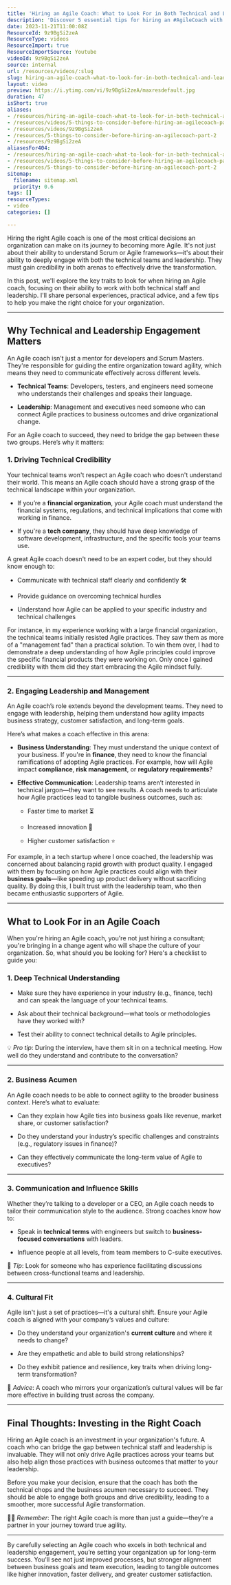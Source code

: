 ```yaml
---
title: 'Hiring an Agile Coach: What to Look For in Both Technical and Leadership Engagement'
description: 'Discover 5 essential tips for hiring an #AgileCoach with Martin Hinshelwood in this insightful #shorts video. Make informed decisions for your team!'
date: 2023-11-21T11:00:08Z
ResourceId: 9z9BgSi2zeA
ResourceType: videos
ResourceImport: true
ResourceImportSource: Youtube
videoId: 9z9BgSi2zeA
source: internal
url: /resources/videos/:slug
slug: hiring-an-agile-coach-what-to-look-for-in-both-technical-and-leadership-engagement
layout: video
preview: https://i.ytimg.com/vi/9z9BgSi2zeA/maxresdefault.jpg
duration: 47
isShort: true
aliases:
- /resources/hiring-an-agile-coach-what-to-look-for-in-both-technical-and-leadership-engagement
- /resources/videos/5-things-to-consider-before-hiring-an-agilecoach-part-2
- /resources/videos/9z9BgSi2zeA
- /resources/5-things-to-consider-before-hiring-an-agilecoach-part-2
- /resources/9z9BgSi2zeA
aliasesFor404:
- /resources/hiring-an-agile-coach-what-to-look-for-in-both-technical-and-leadership-engagement
- /resources/videos/5-things-to-consider-before-hiring-an-agilecoach-part-2
- /resources/5-things-to-consider-before-hiring-an-agilecoach-part-2
sitemap:
  filename: sitemap.xml
  priority: 0.6
tags: []
resourceTypes:
- video
categories: []

---
```

Hiring the right Agile coach is one of the most critical decisions an organization can make on its journey to becoming more Agile. It's not just about their ability to understand Scrum or Agile frameworks—it's about their ability to deeply engage with both the technical teams and leadership. They must gain credibility in both arenas to effectively drive the transformation.

In this post, we'll explore the key traits to look for when hiring an Agile coach, focusing on their ability to work with both technical staff and leadership. I'll share personal experiences, practical advice, and a few tips to help you make the right choice for your organization.

* * *

## **Why Technical and Leadership Engagement Matters**

An Agile coach isn't just a mentor for developers and Scrum Masters. They're responsible for guiding the entire organization toward agility, which means they need to communicate effectively across different levels.

- **Technical Teams**: Developers, testers, and engineers need someone who understands their challenges and speaks their language.

- **Leadership**: Management and executives need someone who can connect Agile practices to business outcomes and drive organizational change.

For an Agile coach to succeed, they need to bridge the gap between these two groups. Here’s why it matters:

### **1\. Driving Technical Credibility**

Your technical teams won't respect an Agile coach who doesn't understand their world. This means an Agile coach should have a strong grasp of the technical landscape within your organization.

- If you’re a **financial organization**, your Agile coach must understand the financial systems, regulations, and technical implications that come with working in finance.

- If you're a **tech company**, they should have deep knowledge of software development, infrastructure, and the specific tools your teams use.

A great Agile coach doesn't need to be an expert coder, but they should know enough to:

- Communicate with technical staff clearly and confidently 🛠️

- Provide guidance on overcoming technical hurdles

- Understand how Agile can be applied to your specific industry and technical challenges

For instance, in my experience working with a large financial organization, the technical teams initially resisted Agile practices. They saw them as more of a "management fad" than a practical solution. To win them over, I had to demonstrate a deep understanding of how Agile principles could improve the specific financial products they were working on. Only once I gained credibility with them did they start embracing the Agile mindset fully.

* * *

### **2\. Engaging Leadership and Management**

An Agile coach’s role extends beyond the development teams. They need to engage with leadership, helping them understand how agility impacts business strategy, customer satisfaction, and long-term goals.

Here’s what makes a coach effective in this arena:

- **Business Understanding**: They must understand the unique context of your business. If you're in **finance**, they need to know the financial ramifications of adopting Agile practices. For example, how will Agile impact **compliance**, **risk management**, or **regulatory requirements**?

- **Effective Communication**: Leadership teams aren’t interested in technical jargon—they want to see results. A coach needs to articulate how Agile practices lead to tangible business outcomes, such as:
    - Faster time to market ⏳
    
    - Increased innovation 🚀
    
    - Higher customer satisfaction ⭐

For example, in a tech startup where I once coached, the leadership was concerned about balancing rapid growth with product quality. I engaged with them by focusing on how Agile practices could align with their **business goals**—like speeding up product delivery without sacrificing quality. By doing this, I built trust with the leadership team, who then became enthusiastic supporters of Agile.

* * *

## **What to Look For in an Agile Coach**

When you're hiring an Agile coach, you're not just hiring a consultant; you're bringing in a change agent who will shape the culture of your organization. So, what should you be looking for? Here's a checklist to guide you:

### **1\. Deep Technical Understanding**

- Make sure they have experience in your industry (e.g., finance, tech) and can speak the language of your technical teams.

- Ask about their technical background—what tools or methodologies have they worked with?

- Test their ability to connect technical details to Agile principles.

💡 _Pro tip_: During the interview, have them sit in on a technical meeting. How well do they understand and contribute to the conversation?

* * *

### **2\. Business Acumen**

An Agile coach needs to be able to connect agility to the broader business context. Here’s what to evaluate:

- Can they explain how Agile ties into business goals like revenue, market share, or customer satisfaction?

- Do they understand your industry’s specific challenges and constraints (e.g., regulatory issues in finance)?

- Can they effectively communicate the long-term value of Agile to executives?

* * *

### **3\. Communication and Influence Skills**

Whether they’re talking to a developer or a CEO, an Agile coach needs to tailor their communication style to the audience. Strong coaches know how to:

- Speak in **technical terms** with engineers but switch to **business-focused conversations** with leaders.

- Influence people at all levels, from team members to C-suite executives.

📢 _Tip_: Look for someone who has experience facilitating discussions between cross-functional teams and leadership.

* * *

### **4\. Cultural Fit**

Agile isn't just a set of practices—it's a cultural shift. Ensure your Agile coach is aligned with your company’s values and culture:

- Do they understand your organization's **current culture** and where it needs to change?

- Are they empathetic and able to build strong relationships?

- Do they exhibit patience and resilience, key traits when driving long-term transformation?

👥 _Advice_: A coach who mirrors your organization’s cultural values will be far more effective in building trust across the company.

* * *

## **Final Thoughts: Investing in the Right Coach**

Hiring an Agile coach is an investment in your organization's future. A coach who can bridge the gap between technical staff and leadership is invaluable. They will not only drive Agile practices across your teams but also help align those practices with business outcomes that matter to your leadership.

Before you make your decision, ensure that the coach has both the technical chops and the business acumen necessary to succeed. They should be able to engage both groups and drive credibility, leading to a smoother, more successful Agile transformation.

👨‍🏫 _Remember_: The right Agile coach is more than just a guide—they’re a partner in your journey toward true agility.

* * *

By carefully selecting an Agile coach who excels in both technical and leadership engagement, you’re setting your organization up for long-term success. You'll see not just improved processes, but stronger alignment between business goals and team execution, leading to tangible outcomes like higher innovation, faster delivery, and greater customer satisfaction.
